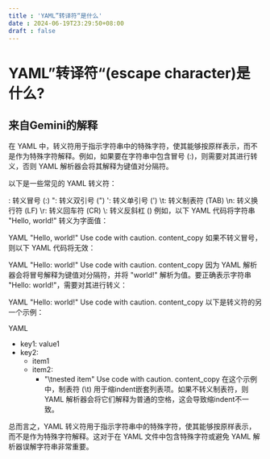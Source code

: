 ```yaml
---
title : 'YAML”转译符“是什么'
date : 2024-06-19T23:29:50+08:00
draft : false
---
```


# YAML”转译符“(escape character)是什么?
## 来自Gemini的解释

在 YAML 中，转义符用于指示字符串中的特殊字符，使其能够按原样表示，而不是作为特殊字符解释。例如，如果要在字符串中包含冒号 (:)，则需要对其进行转义，否则 YAML 解析器会将其解释为键值对分隔符。

以下是一些常见的 YAML 转义符：

\: 转义冒号 (:)
\": 转义双引号 (")
': 转义单引号 (')
\t: 转义制表符 (TAB)
\n: 转义换行符 (LF)
\r: 转义回车符 (CR)
\\: 转义反斜杠 ()
例如，以下 YAML 代码将字符串 "Hello, world!" 转义为字面值：

YAML
"Hello, world!"
Use code with caution.
content_copy
如果不转义冒号，则以下 YAML 代码将无效：

YAML
"Hello: world!"
Use code with caution.
content_copy
因为 YAML 解析器会将冒号解释为键值对分隔符，并将 "world!" 解析为值。要正确表示字符串 "Hello: world!"，需要对其进行转义：

YAML
"Hello\: world!"
Use code with caution.
content_copy
以下是转义符的另一个示例：

YAML
- key1: value1
- key2:
    - item1
    - item2:
        - "\tnested item"
Use code with caution.
content_copy
在这个示例中，制表符 (\t) 用于缩indent嵌套列表项。如果不转义制表符，则 YAML 解析器会将它们解释为普通的空格，这会导致缩indent不一致。

总而言之，YAML 转义符用于指示字符串中的特殊字符，使其能够按原样表示，而不是作为特殊字符解释。这对于在 YAML 文件中包含特殊字符或避免 YAML 解析器误解字符串非常重要。
